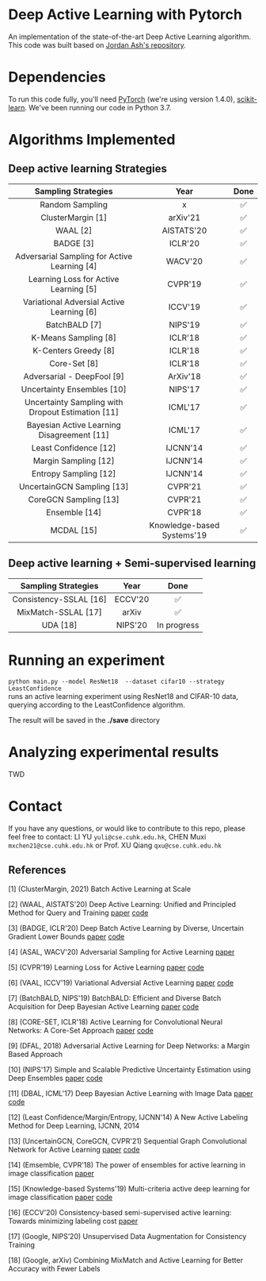# Deep Active Learning with Pytorch
An implementation of the state-of-the-art Deep Active Learning algorithm. 
This code was built based on [Jordan Ash's repository](https://github.com/JordanAsh/badge).

# Dependencies

To run this code fully, you'll need [PyTorch](https://pytorch.org/) (we're using version 1.4.0), [scikit-learn](https://scikit-learn.org/stable/).
We've been running our code in Python 3.7.

# Algorithms Implemented
## Deep active learning Strategies
|                Sampling Strategies                |    Year    | Done |
|:-------------------------------------------------:|:----------:|:----:|
|                  Random Sampling                  |      x     |  ✅ |
|                 ClusterMargin [1]                 |  arXiv'21  |  ✅ |
|                      WAAL [2]                     | AISTATS'20 |  ✅ |
|                     BADGE [3]                     |   ICLR'20  |  ✅ |
|    Adversarial Sampling for Active Learning [4]   |   WACV'20  |  ✅ |
|       Learning Loss for Active Learning [5]       |   CVPR'19  |  ✅ |
|     Variational Adversial Active Learning [6]     |   ICCV'19  |  ✅ |
|                   BatchBALD [7]                   |   NIPS'19  |  ✅ |
|                K-Means Sampling [8]               |   ICLR'18  |  ✅ |
|                K-Centers Greedy [8]               |   ICLR'18  |  ✅ |
|                    Core-Set [8]                   |   ICLR'18  |  ✅ |
|             Adversarial - DeepFool [9]            |  ArXiv'18  |  ✅ |
|             Uncertainty Ensembles [10]            |   NIPS'17  |  ✅ |
| Uncertainty Sampling with Dropout Estimation [11] |   ICML'17  |  ✅ |
|     Bayesian Active Learning Disagreement [11]    |   ICML'17  |  ✅ |
|               Least Confidence [12]               |  IJCNN'14  |  ✅ |
|                Margin Sampling [12]               |  IJCNN'14  |  ✅ |
|               Entropy Sampling [12]               |  IJCNN'14  |  ✅ |
|               UncertainGCN Sampling [13]          |  CVPR'21  |  ✅ |
|               CoreGCN Sampling [13]               |  CVPR'21  |  ✅ |
|               Ensemble [14]                       |  CVPR'18  |  ✅ |
|               MCDAL [15]                |  Knowledge-based Systems'19  |  ✅ |


## Deep active learning + Semi-supervised learning

|                Sampling Strategies                |    Year    | Done |
|:-------------------------------------------------:|:----------:|:----:|
|               Consistency-SSLAL [16]                |  ECCV'20  |  ✅ |
|               MixMatch-SSLAL [17]                |  arXiv  |  ✅ |
|               UDA [18]                |  NIPS'20  |  In progress |




# Running an experiment

`python main.py --model ResNet18  --dataset cifar10 --strategy LeastConfidence`\
runs an active learning experiment using ResNet18 and CIFAR-10 data, querying according to the LeastConfidence algorithm.

The result will be saved in the **./save** directory

# Analyzing experimental results
TWD

# Contact
If you have any questions, or would like to contribute to this repo, please feel free to contact:
  LI YU `yuli@cse.cuhk.edu.hk`,   CHEN Muxi `mxchen21@cse.cuhk.edu.hk` or Prof. XU Qiang `qxu@cse.cuhk.edu.hk`

  

## References

[1] (ClusterMargin, 2021) Batch Active Learning at Scale

[2] (WAAL, AISTATS'20) Deep Active Learning: Unified and Principled Method for Query and Training [paper](https://arxiv.org/pdf/1911.09162.pdf) [code](https://github.com/cjshui/WAAL)

[3] (BADGE, ICLR'20) Deep Batch Active Learning by Diverse, Uncertain Gradient Lower Bounds [paper](https://openreview.net/forum?id=ryghZJBKPS) [code](https://github.com/JordanAsh/badge)

<!-- - [x] (PROXY, ICLR'20) Selection via Proxy: Efficient Data Selection for Deep Learning [paper](https://arxiv.org/pdf/1906.11829.pdf) [code](https://github.com/stanford-futuredata/selection-via-proxy) -->


[4] (ASAL, WACV'20) Adversarial Sampling for Active Learning [paper](https://arxiv.org/pdf/1808.06671.pdf) 

[5] (CVPR'19) Learning Loss for Active Learning [paper](https://arxiv.org/pdf/1905.03677v1.pdf) [code](https://github.com/Mephisto405/Learning-Loss-for-Active-Learning)

[6] (VAAL, ICCV'19) Variational Adversial Active Learning [paper](https://arxiv.org/pdf/1904.00370.pdf) [code](https://github.com/sinhasam/vaal)

[7] (BatchBALD, NIPS'19) BatchBALD: Efficient and Diverse Batch Acquisition for Deep Bayesian Active Learning [paper](https://papers.nips.cc/paper/2019/file/95323660ed2124450caaac2c46b5ed90-Paper.pdf) [code](https://github.com/BlackHC/BatchBALD)

<!-- - [Muxi] (ICML'19) Bayesian Generative Active Deep Learning [paper](https://arxiv.org/pdf/1904.11643v1.pdf) [code](https://github.com/toantm/BGADL) -->
<!-- - [YuLi] (AAAI'19) (SPAL) Self-Paced Active Learning: Query the Right Thing at the Right Time [paper](https://ojs.aaai.org//index.php/AAAI/article/view/4445)  -->

[8] (CORE-SET, ICLR'18) Active Learning for Convolutional Neural Networks: A Core-Set Approach [paper](https://arxiv.org/pdf/1708.00489.pdf) [code](https://github.com/ozansener/active_learning_coreset)

[9] (DFAL, 2018) Adversarial Active Learning for Deep Networks: a Margin Based Approach

[10] (NIPS'17) Simple and Scalable Predictive Uncertainty Estimation using Deep Ensembles [paper](https://arxiv.org/pdf/1612.01474.pdf) [code](https://github.com/vvanirudh/deep-ensembles-uncertainty) 

[11] (DBAL, ICML'17) Deep Bayesian Active Learning with Image Data [paper](https://arxiv.org/pdf/1703.02910.pdf) [code](https://github.com/bnjasim/Deep-Bayesian-Active-Learning)

[12] (Least Confidence/Margin/Entropy, IJCNN'14) A New Active Labeling Method for Deep Learning, IJCNN, 2014


<!-- - [x] (ICDM'20) Active Learning with Multi-granular Graph Auto-Encoder [paper](https://ieeexplore.ieee.org/document/9338373/authors#authors)  -->


[13] (UncertainGCN, CoreGCN, CVPR'21) Sequential Graph Convolutional Network for Active Learning [paper](https://arxiv.org/pdf/2006.10219.pdf) [code](https://github.com/razvancaramalau/Sequential-GCN-for-Active-Learning)

[14] (Emsemble, CVPR'18) The power of ensembles for active learning in image classification [paper](https://openaccess.thecvf.com/content_cvpr_2018/papers/Beluch_The_Power_of_CVPR_2018_paper.pdf) 

[15] (Knowledge-based Systems'19) Multi-criteria active deep learning for image classification [paper](https://www.sciencedirect.com/science/article/abs/pii/S0950705119300747?via%3Dihub) [code](https://github.com/houxingxing/Multi-Criteria-Active-Deep-Learning-for-Image-Classification)

[16] (ECCV'20) Consistency-based semi-supervised active learning: Towards minimizing labeling cost [paper](https://www.ecva.net/papers/eccv_2020/papers_ECCV/papers/123550511.pdf) 

[17] (Google, NIPS’20) Unsupervised Data Augmentation for Consistency Training 

[18] (Google, arXiv) Combining MixMatch and Active Learning for Better Accuracy with Fewer Labels 


<!-- - [YuLi] (LAL, NIPS'17) Learning Active Learning from Data [paper](https://papers.nips.cc/paper/2017/file/8ca8da41fe1ebc8d3ca31dc14f5fc56c-Paper.pdf) [code](https://github.com/ksenia-konyushkova/LAL) -->

<!-- ## Image Regression -->
<!-- TBW -->


